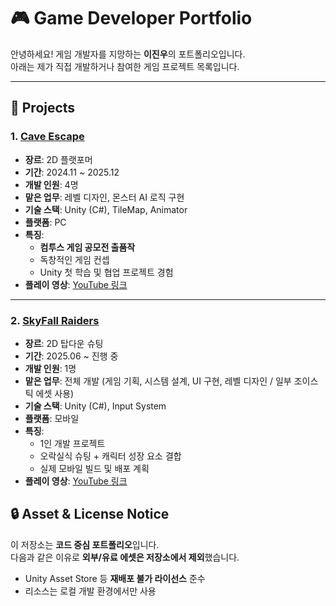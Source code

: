 # 🎮 Game Developer Portfolio

안녕하세요! 게임 개발자를 지망하는 **이진우**의 포트폴리오입니다.  
아래는 제가 직접 개발하거나 참여한 게임 프로젝트 목록입니다.  

---

## 📂 Projects

### 1. [Cave Escape](./UnityProject/Cave%20Escape/)
- **장르**: 2D 플랫포머  
- **기간**: 2024.11 ~ 2025.12  
- **개발 인원**: 4명  
- **맡은 업무**: 레벨 디자인, 몬스터 AI 로직 구현  
- **기술 스택**: Unity (C#), TileMap, Animator  
- **플랫폼**: PC  
- **특징**:
  - **컴투스 게임 공모전 출품작**
  - 독창적인 게임 컨셉  
  - Unity 첫 학습 및 협업 프로젝트 경험  
- **플레이 영상**: [YouTube 링크](https://youtu.be/ZDyX1g7ExBU)  

---

### 2. [SkyFall Raiders](./UnityProject/SkyFall%20Raiders/)
- **장르**: 2D 탑다운 슈팅  
- **기간**: 2025.06 ~ 진행 중  
- **개발 인원**: 1명  
- **맡은 업무**: 전체 개발 (게임 기획, 시스템 설계, UI 구현, 레벨 디자인 / 일부 조이스틱 에셋 사용)  
- **기술 스택**: Unity (C#), Input System  
- **플랫폼**: 모바일
- **특징**:  
  - 1인 개발 프로젝트 
  - 오락실식 슈팅 + 캐릭터 성장 요소 결합  
  - 실제 모바일 빌드 및 배포 계획  
- **플레이 영상**: [YouTube 링크](https://youtu.be/_nvy910DRc8)



## 🔒 Asset & License Notice

이 저장소는 **코드 중심 포트폴리오**입니다.  
다음과 같은 이유로 **외부/유료 에셋은 저장소에서 제외**했습니다.

- Unity Asset Store 등 **재배포 불가 라이선스** 준수
- 리소스는 로컬 개발 환경에서만 사용
